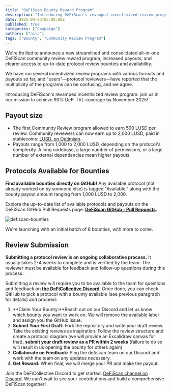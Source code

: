 ```yaml
---
title: "DeFiScan Bounty Reward Program"
description: "Introducing DeFiScan's revamped incentivized review program: join us in our mission to achieve 90% DeFi TVL coverage by November 2025!"
date: 2025-04-23T05:00:00Z
published: true
categories: ["Campaign"]
authors: ["nils"]
tags: ["Bounty", "Community Review Program"]
---
```


We're thrilled to announce a new streamlined and consolidated all-in-one DeFiScan community review reward program, increased payouts, and clearer access to up-to-date protocol review bounties and availability.

We have run several incentivized review programs with various formats and payouts so far, and "users"—protocol reviewers—have reported that the multiplicity of the programs can be confusing, and we agree. 

Introducing DeFiScan's revamped incentivized review program: join us in our mission to achieve 90% DeFi TVL coverage by November 2025!

## Payout size

* The first Community Review program allowed to earn 500 LUSD per review. Community reviewers can now earn up to 2,000 LUSD, paid in stablecoins: [LUSD, on Optimism](https://optimistic.etherscan.io/token/0xc40f949f8a4e094d1b49a23ea9241d289b7b2819).
* Payouts range from 1,000 to 2,000 LUSD, depending on the protocol's complexity. A long codebase, a large number of permissions, or a large number of external dependencies mean higher payouts.

## Protocols Available for Bounties

**Find available bounties directly on GitHub!** Any available protocol (not already worked on by someone else) is tagged "Available," along with the bounty payout amount ranging from 1,000 LUSD to 2,000.

Explore the up-to-date list of available protocols and payouts on the DeFiScan GitHub Pull Requests page: **[DeFiScan GitHub - Pull Requests](https://github.com/deficollective/defiscan/pull).**

![defiscan-bounties](https://raw.githubusercontent.com/deficollective/deficollective.github.io/refs/heads/main/assets/images/defiscan-bounties.png)

We're launching with an initial batch of 8 bounties, with more to come.


## Review Submission

**Submitting a protocol review is an ongoing collaborative process.** It usually takes 2-4 weeks to complete and is verified by the team. The reviewer must be available for feedback and follow-up questions during this process. 

Submitting a review will require you to be available to the team for questions and feedback on **[the DeFiCollective Discord](https://discord.gg/zpDT7eeWv4)**. Once done, you can check GitHub to pick a protocol with a bounty available (see previous paragraph for details) and proceed:

1. **Claim Your Bounty:**Reach out on our Discord and let us know which bounty you want to work on. We will remove the available label and assign you the GitHub issue.
2. **Submit Your First Draft:** Fork the repository and write your draft review. Take the existing reviews as inspiration. Follow the review structure and create a protocol diagram (we will provide an Excalidraw canvas for that), **submit your draft review as a PR within 2 weeks** (failure to do so will result in us opening the bounty for others again)
3. **Collaborate on Feedback:** Ping the defiscan team on our Discord and work with the team on any updates necessary.
4. **Get Reward:** When final, we will merge your PR and make the payout.

Join the DeFiCollective Discord to get started:  [DeFiScan channel on Discord](https://discord.gg/7RKxSJvvXM). We can't wait to see your contributions and build a comprehensive DeFiScan together!